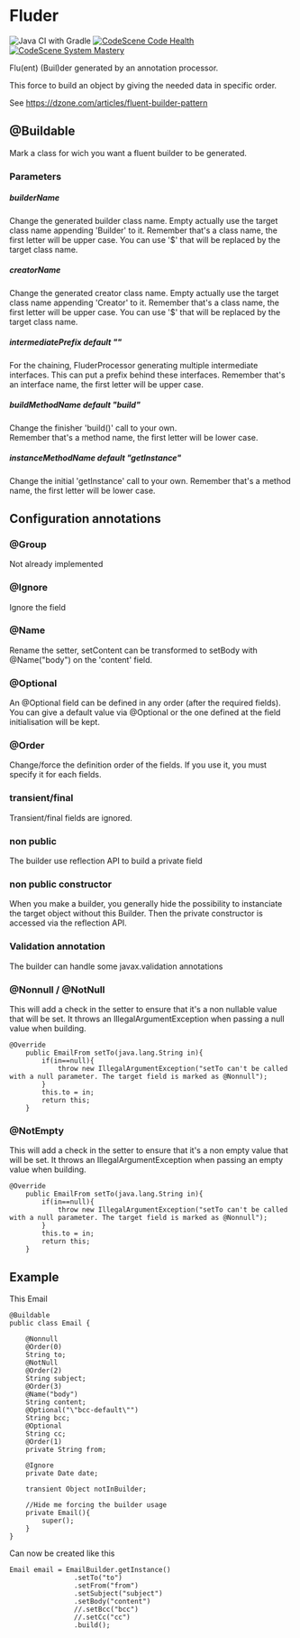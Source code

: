 # Fluder

![Java CI with Gradle](https://github.com/tokazio/fluder/workflows/Java%20CI%20with%20Gradle/badge.svg)
[![CodeScene Code Health](https://codescene.io/projects/39222/status-badges/code-health)](https://codescene.io/projects/39222)
[![CodeScene System Mastery](https://codescene.io/projects/39222/status-badges/system-mastery)](https://codescene.io/projects/39222)

Flu(ent) (Buil)der generated by an annotation processor.

This force to build an object by giving the needed data in specific order.

See https://dzone.com/articles/fluent-builder-pattern

## @Buildable
Mark a class for wich you want a fluent builder to be generated.

### Parameters

##### builderName
Change the generated builder class name.
Empty actually use the target class name appending 'Builder' to it.
Remember that's a class name, the first letter will be upper case.
You can use '$' that will be replaced by the target class name.
      
##### creatorName
Change the generated creator class name.
Empty actually use the target class name appending 'Creator' to it.
Remember that's a class name, the first letter will be upper case.
You can use '$' that will be replaced by the target class name.
      
##### intermediatePrefix default ""
For the chaining, FluderProcessor generating multiple intermediate interfaces.
This can put a prefix behind these interfaces.
Remember that's an interface name, the first letter will be upper case.

##### buildMethodName default "build"

Change the finisher 'build()' call to your own.    
Remember that's a method name, the first letter will be lower case.

##### instanceMethodName default "getInstance"

Change the initial 'getInstance' call to your own.
Remember that's a method name, the first letter will be lower case.

## Configuration annotations

### @Group

Not already implemented

### @Ignore

Ignore the field

### @Name

Rename the setter, setContent can be transformed to setBody with @Name("body") on the 'content' field.

### @Optional
An @Optional field can be defined in any order (after the required fields).
You can give a default value via @Optional or the one defined at the field initialisation will be kept.

### @Order
Change/force the definition order of the fields.
If you use it, you must specify it for each fields.

### transient/final

Transient/final fields are ignored.

### non public

The builder use reflection API to build a private field

### non public constructor

When you make a builder, you generally hide the possibility to instanciate the target object without this Builder.
Then the private constructor is accessed via the reflection API.

### Validation annotation

The builder can handle some javax.validation annotations

### @Nonnull / @NotNull

This will add a check in the setter to ensure that it's a non nullable value that will be set.
It throws an IllegalArgumentException when passing a null value when building.

```
@Override
	public EmailFrom setTo(java.lang.String in){
		if(in==null){
			throw new IllegalArgumentException("setTo can't be called with a null parameter. The target field is marked as @Nonnull");
		}
		this.to = in;
		return this;
	}
```

### @NotEmpty

This will add a check in the setter to ensure that it's a non empty value that will be set.
It throws an IllegalArgumentException when passing an empty value when building.

```
@Override
	public EmailFrom setTo(java.lang.String in){
		if(in==null){
			throw new IllegalArgumentException("setTo can't be called with a null parameter. The target field is marked as @Nonnull");
		}
		this.to = in;
		return this;
	}
```

## Example

This Email

```
@Buildable
public class Email {

    @Nonnull
    @Order(0)
    String to;
    @NotNull
    @Order(2)
    String subject;
    @Order(3)
    @Name("body")
    String content;
    @Optional("\"bcc-default\"")
    String bcc;
    @Optional
    String cc;
    @Order(1)
    private String from;

    @Ignore
    private Date date;

    transient Object notInBuilder;

    //Hide me forcing the builder usage
    private Email(){
        super();
    }
}
```
Can now be created like this
```
Email email = EmailBuilder.getInstance()
                .setTo("to")
                .setFrom("from")
                .setSubject("subject")
                .setBody("content")
                //.setBcc("bcc")
                //.setCc("cc")
                .build();
```
